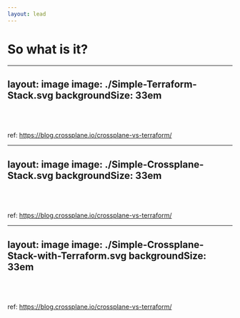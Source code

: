 ```yaml
---
layout: lead
---
```


# So what is it?

---
layout: image
image: ./Simple-Terraform-Stack.svg
backgroundSize: 33em
---

<see><br><br><br>ref: https://blog.crossplane.io/crossplane-vs-terraform/</see>

---
layout: image
image: ./Simple-Crossplane-Stack.svg
backgroundSize: 33em
---

<see><br><br><br>ref: https://blog.crossplane.io/crossplane-vs-terraform/</see>

---
layout: image
image: ./Simple-Crossplane-Stack-with-Terraform.svg
backgroundSize: 33em
---

<see><br><br><br>ref: https://blog.crossplane.io/crossplane-vs-terraform/</see>
